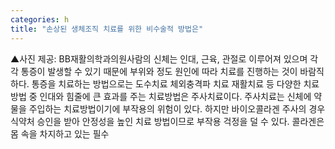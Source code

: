 ```yaml
---
categories: h
title: "손상된 생체조직 치료를 위한 비수술적 방법은"
---
```

▲사진 제공: BB재활의학과의원사람의 신체는 인대, 근육, 관절로 이루어져 있으며 각각 통증이 발생할 수 있기 때문에 부위와 정도 원인에 따라 치료를 진행하는 것이 바람직하다. 통증을 치료하는 방법으로는 도수치료 체외충격파 치료 재활치료 등 다양한 치료방법 중 인대와 힘줄에 큰 효과를 주는 치료방법은 주사치료이다. 주사치료는 신체에 약물을 주입하는 치료방법이기에 부작용의 위험이 있다. 하지만 바이오콜라겐 주사의 경우 식약처 승인을 받아 안정성을 높인 치료 방법이므로 부작용 걱정을 덜 수 있다. 콜라겐은 몸 속을 차지하고 있는 필수